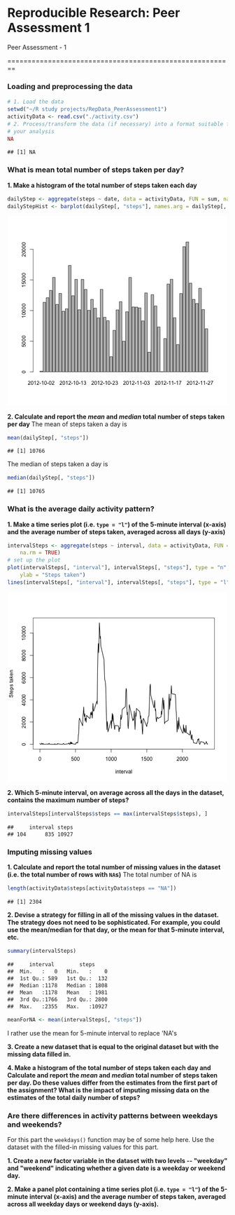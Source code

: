 # Reproducible Research: Peer Assessment 1

Peer Assessment - 1
 
========================================================
### Loading and preprocessing the data 


```r
# 1. Load the data
setwd("~/R study projects/RepData_PeerAssessment1")
activityData <- read.csv("./activity.csv")
# 2. Process/transform the data (if necessary) into a format suitable for
# your analysis
NA
```

```
## [1] NA
```


### What is mean total number of steps taken per day?
**1. Make a histogram of the total number of steps taken each day**

```r
dailyStep <- aggregate(steps ~ date, data = activityData, FUN = sum, na.rm = TRUE)
dailyStepHist <- barplot(dailyStep[, "steps"], names.arg = dailyStep[, "date"])
```

![plot of chunk unnamed-chunk-2](figure/unnamed-chunk-2.png) 


**2. Calculate and report the *mean* and *median* total number of steps taken per day**
The mean of steps taken a day is

```r
mean(dailyStep[, "steps"])
```

```
## [1] 10766
```

The median of steps taken a day is

```r
median(dailyStep[, "steps"])
```

```
## [1] 10765
```


### What is the average daily activity pattern?

**1. Make a time series plot (i.e. `type = "l"`) of the 5-minute interval (x-axis) and the average number of steps taken, averaged across all days (y-axis)**

```r
intervalSteps <- aggregate(steps ~ interval, data = activityData, FUN = sum, 
    na.rm = TRUE)
# set up the plot
plot(intervalSteps[, "interval"], intervalSteps[, "steps"], type = "n", xlab = "interval", 
    ylab = "Steps taken")
lines(intervalSteps[, "interval"], intervalSteps[, "steps"], type = "l", lwd = 1.5)
```

![plot of chunk unnamed-chunk-5](figure/unnamed-chunk-5.png) 

**2. Which 5-minute interval, on average across all the days in the dataset, contains the maximum number of steps?**

```r
intervalSteps[intervalSteps$steps == max(intervalSteps$steps), ]
```

```
##     interval steps
## 104      835 10927
```


### Imputing missing values

**1. Calculate and report the total number of missing values in the dataset (i.e. the total number of rows with `NA`s)**
The total number of NA is

```r
length(activityData$steps[activityData$steps == "NA"])
```

```
## [1] 2304
```

**2. Devise a strategy for filling in all of the missing values in the dataset. The strategy does not need to be sophisticated. For example, you could use the mean/median for that day, or the mean for that 5-minute interval, etc.**

```r
summary(intervalSteps)
```

```
##     interval        steps      
##  Min.   :   0   Min.   :    0  
##  1st Qu.: 589   1st Qu.:  132  
##  Median :1178   Median : 1808  
##  Mean   :1178   Mean   : 1981  
##  3rd Qu.:1766   3rd Qu.: 2800  
##  Max.   :2355   Max.   :10927
```

```r
meanForNA <- mean(intervalSteps[, "steps"])
```

I rather use the mean for 5-minute interval to replace 'NA's

**3. Create a new dataset that is equal to the original dataset but with the missing data filled in.**


**4. Make a histogram of the total number of steps taken each day and Calculate and report the *mean* and *median* total number of steps taken per day. Do these values differ from the estimates from the first part of the assignment? What is the impact of imputing missing data on the estimates of the total daily number of steps?**



### Are there differences in activity patterns between weekdays and weekends?

For this part the `weekdays()` function may be of some help here. Use
the dataset with the filled-in missing values for this part.

**1. Create a new factor variable in the dataset with two levels -- "weekday" and "weekend" indicating whether a given date is a weekday or weekend day.**


**2. Make a panel plot containing a time series plot (i.e. `type = "l"`) of the 5-minute interval (x-axis) and the average number of steps taken, averaged across all weekday days or weekend days (y-axis).**




